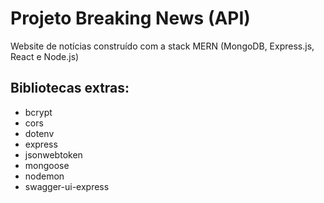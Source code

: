 # Projeto Breaking News (API)

Website de notícias construído com a stack MERN (MongoDB, Express.js, React e Node.js)

## Bibliotecas extras:

- bcrypt
- cors
- dotenv
- express
- jsonwebtoken
- mongoose
- nodemon
- swagger-ui-express
